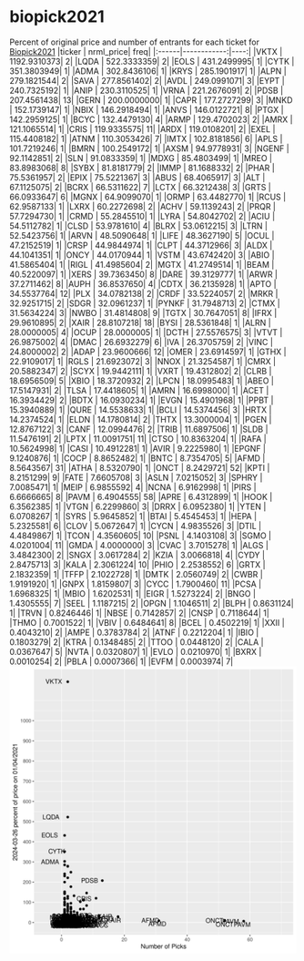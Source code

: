# biopick2021
Percent of original price and number of entrants for each ticket for [Biopick2021](https://twitter.com/hashtag/Biopick2021)
|ticker |   nrml_price| freq|
|:------|------------:|----:|
|VKTX   | 1192.9310373|    2|
|LQDA   |  522.3333359|    2|
|EOLS   |  431.2499995|    1|
|CYTK   |  351.3803949|    1|
|ADMA   |  302.8436106|    1|
|KRYS   |  285.1901917|    1|
|ALPN   |  279.1821544|    2|
|SAVA   |  277.8561402|    2|
|AVDL   |  249.0991071|    3|
|EYPT   |  240.7325192|    1|
|ANIP   |  230.3110525|    1|
|VRNA   |  221.2676091|    2|
|PDSB   |  207.4561438|   13|
|GERN   |  200.0000000|    1|
|CAPR   |  177.2727299|    3|
|MNKD   |  152.1739147|    1|
|NBIX   |  146.2918494|    1|
|ANVS   |  146.0122721|    8|
|PTGX   |  142.2959125|    1|
|BCYC   |  132.4479130|    4|
|ARMP   |  129.4702023|    2|
|AMRX   |  121.1065514|    1|
|CRIS   |  119.9335575|   11|
|ARDX   |  119.0108201|    2|
|EXEL   |  115.4408182|    1|
|ATNM   |  110.3053426|    7|
|IMTX   |  102.8181856|    6|
|APLS   |  101.7219246|    1|
|BMRN   |  100.2549172|    1|
|AXSM   |   94.9778931|    3|
|NGENF  |   92.1142851|    2|
|SLN    |   91.0833359|    1|
|MDXG   |   85.4803499|    1|
|MREO   |   83.8983068|    8|
|SYBX   |   81.8181779|    2|
|IMMP   |   81.1688332|    2|
|PHAR   |   75.5361957|    2|
|EPIX   |   75.5221367|    3|
|ABUS   |   68.4065917|    3|
|ALT    |   67.1125075|    2|
|BCRX   |   66.5311622|    7|
|LCTX   |   66.3212438|    3|
|GRTS   |   66.0933647|    6|
|MGNX   |   64.9099070|    1|
|ORMP   |   63.4482770|    1|
|RCUS   |   62.9587133|    1|
|LXRX   |   60.2272698|    2|
|ACHV   |   59.1139243|    2|
|PRQR   |   57.7294730|    1|
|CRMD   |   55.2845510|    1|
|LYRA   |   54.8042702|    2|
|ACIU   |   54.5112782|    1|
|CLSD   |   53.9781610|    4|
|BLRX   |   53.0612215|    3|
|LTRN   |   52.5423756|    1|
|ARVN   |   48.5090648|    1|
|LIFE   |   48.3627190|    5|
|OCUL   |   47.2152519|    1|
|CRSP   |   44.9844974|    1|
|CLPT   |   44.3712966|    3|
|ALDX   |   44.1041351|    1|
|ONCY   |   44.0170944|    1|
|VSTM   |   43.6742420|    3|
|ABIO   |   41.5865404|    1|
|RIGL   |   41.4985604|    2|
|MGTX   |   41.2749514|    1|
|BEAM   |   40.5220097|    1|
|XERS   |   39.7363450|    8|
|DARE   |   39.3129777|    1|
|ARWR   |   37.2711462|    8|
|AUPH   |   36.8537650|    4|
|CDTX   |   36.2135928|    1|
|APTO   |   34.5537764|   12|
|PLX    |   34.0782138|    2|
|CRDF   |   33.5224057|    2|
|MRKR   |   32.9251715|    2|
|SDGR   |   32.0961237|    1|
|PYNKF  |   31.7948713|    2|
|CTMX   |   31.5634224|    3|
|NWBO   |   31.4814808|    9|
|TGTX   |   30.7647051|    8|
|IFRX   |   29.9610895|    2|
|XAIR   |   28.8107218|   18|
|BYSI   |   28.5361848|    1|
|ALRN   |   28.0000005|    4|
|OCUP   |   28.0000005|    1|
|DCTH   |   27.5576575|    3|
|VTVT   |   26.9875002|    4|
|DMAC   |   26.6932279|    6|
|IVA    |   26.3705759|    2|
|VINC   |   24.8000002|    2|
|ADAP   |   23.9600666|   12|
|OMER   |   23.6914597|    1|
|GTHX   |   22.9109017|    1|
|RGLS   |   21.6923072|    3|
|NNOX   |   21.3254587|    1|
|CMRX   |   20.5882347|    2|
|SCYX   |   19.9442111|    1|
|VXRT   |   19.4312802|    2|
|CLRB   |   18.6956509|    5|
|XBIO   |   18.3720932|    2|
|LPCN   |   18.0995483|    1|
|ABEO   |   17.5147931|    2|
|TLSA   |   17.4418605|    1|
|AMRN   |   16.6998000|    1|
|ACET   |   16.3934429|    2|
|BDTX   |   16.0930234|    1|
|EVGN   |   15.4901968|    1|
|PPBT   |   15.3940889|    1|
|QURE   |   14.5538633|    1|
|BCLI   |   14.5374456|    3|
|HRTX   |   14.2374524|    1|
|ELDN   |   14.1780814|    2|
|THTX   |   13.3000004|    1|
|PGEN   |   12.8767122|    3|
|CANF   |   12.0994476|    2|
|TRIB   |   11.6897506|    1|
|SLDB   |   11.5476191|    2|
|LPTX   |   11.0091751|   11|
|CTSO   |   10.8363204|    1|
|RAFA   |   10.5624998|    1|
|CASI   |   10.4912281|    1|
|AVIR   |    9.2225980|    1|
|EPGNF  |    9.1240876|    1|
|COCP   |    8.8652482|    1|
|BNTC   |    8.7354705|    5|
|AFMD   |    8.5643567|   31|
|ATHA   |    8.5320790|    1|
|ONCT   |    8.2429721|   52|
|KPTI   |    8.2151299|    9|
|FATE   |    7.6605708|    3|
|ASLN   |    7.0215052|    3|
|SPHRY  |    7.0085471|    1|
|MEIP   |    6.9855592|    4|
|NCNA   |    6.9162998|    1|
|PIRS   |    6.6666665|    8|
|PAVM   |    6.4904555|   58|
|APRE   |    6.4312899|    1|
|HOOK   |    6.3562385|    1|
|VTGN   |    6.2299860|    3|
|DRRX   |    6.0952380|    1|
|YTEN   |    6.0708267|    1|
|SYRS   |    5.9645852|    1|
|BTAI   |    5.4545453|    1|
|HEPA   |    5.2325581|    6|
|CLOV   |    5.0672647|    1|
|CYCN   |    4.9835526|    3|
|DTIL   |    4.4849867|    1|
|TCON   |    4.3560605|   10|
|PSNL   |    4.1403108|    3|
|SGMO   |    4.0201004|   11|
|GMDA   |    4.0000000|    3|
|CVAC   |    3.7015278|    1|
|ALGS   |    3.4842300|    2|
|SNGX   |    3.0617284|    2|
|KZIA   |    3.0066818|    4|
|CYDY   |    2.8475713|    3|
|KALA   |    2.3061224|   10|
|PHIO   |    2.2538552|    6|
|GRTX   |    2.1832359|    1|
|TFFP   |    2.1022728|    1|
|DMTK   |    2.0560749|    2|
|CWBR   |    1.9191920|    1|
|GNPX   |    1.8159807|    3|
|CYCC   |    1.7900460|   11|
|PCSA   |    1.6968325|    1|
|MBIO   |    1.6202531|    1|
|EIGR   |    1.5273224|    2|
|BNGO   |    1.4305555|    7|
|SEEL   |    1.1187215|    2|
|OPGN   |    1.1046511|    2|
|BLPH   |    0.8631124|    1|
|TRVN   |    0.8246446|    1|
|NBSE   |    0.7142857|    2|
|CNSP   |    0.7118644|    1|
|THMO   |    0.7001522|    1|
|VBIV   |    0.6484641|    8|
|BCEL   |    0.4502219|    1|
|XXII   |    0.4043210|    2|
|AMPE   |    0.3783784|    2|
|ATNF   |    0.2212204|    1|
|IBIO   |    0.1803279|    2|
|KTRA   |    0.1348485|    2|
|TTOO   |    0.0448120|    2|
|CALA   |    0.0367647|    5|
|NVTA   |    0.0320807|    1|
|EVLO   |    0.0210970|    1|
|BXRX   |    0.0010254|    2|
|PBLA   |    0.0007366|    1|
|EVFM   |    0.0003974|    7|
![retvspicks](biopicks.png?raw=true)

